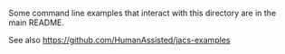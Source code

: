 Some command line examples that interact with this directory are in the main README.


See also
https://github.com/HumanAssisted/jacs-examples

